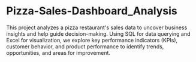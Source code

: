 # Pizza-Sales-Dashboard_Analysis
This project analyzes a pizza restaurant's sales data to uncover business insights and help guide decision-making. Using SQL for data querying and Excel for visualization, we explore key performance indicators (KPIs), customer behavior, and product performance to identify trends, opportunities, and areas for improvement.
